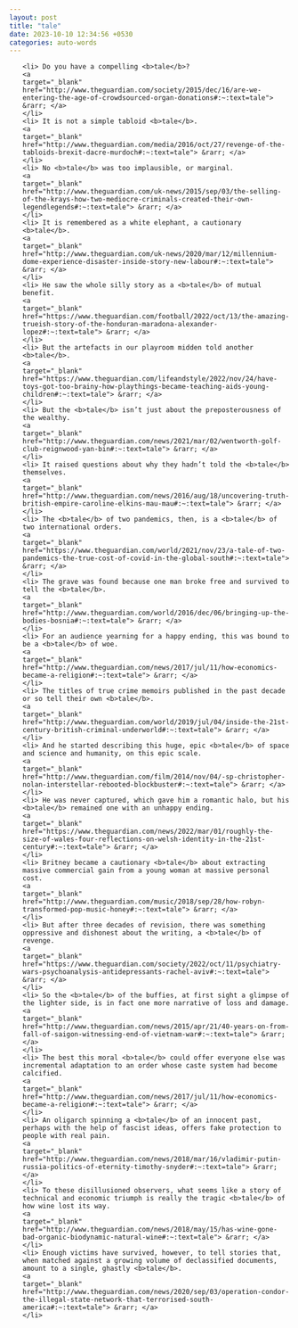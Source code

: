 ```yaml
---
layout: post
title: "tale"
date: 2023-10-10 12:34:56 +0530
categories: auto-words
---
```

<ol>

    <li> Do you have a compelling <b>tale</b>?
    <a 
    target="_blank" 
    href="http://www.theguardian.com/society/2015/dec/16/are-we-entering-the-age-of-crowdsourced-organ-donations#:~:text=tale"> &rarr; </a>
    </li>
    <li> It is not a simple tabloid <b>tale</b>.
    <a 
    target="_blank" 
    href="http://www.theguardian.com/media/2016/oct/27/revenge-of-the-tabloids-brexit-dacre-murdoch#:~:text=tale"> &rarr; </a>
    </li>
    <li> No <b>tale</b> was too implausible, or marginal.
    <a 
    target="_blank" 
    href="http://www.theguardian.com/uk-news/2015/sep/03/the-selling-of-the-krays-how-two-mediocre-criminals-created-their-own-legendlegends#:~:text=tale"> &rarr; </a>
    </li>
    <li> It is remembered as a white elephant, a cautionary <b>tale</b>.
    <a 
    target="_blank" 
    href="http://www.theguardian.com/uk-news/2020/mar/12/millennium-dome-experience-disaster-inside-story-new-labour#:~:text=tale"> &rarr; </a>
    </li>
    <li> He saw the whole silly story as a <b>tale</b> of mutual benefit.
    <a 
    target="_blank" 
    href="https://www.theguardian.com/football/2022/oct/13/the-amazing-trueish-story-of-the-honduran-maradona-alexander-lopez#:~:text=tale"> &rarr; </a>
    </li>
    <li> But the artefacts in our playroom midden told another <b>tale</b>.
    <a 
    target="_blank" 
    href="https://www.theguardian.com/lifeandstyle/2022/nov/24/have-toys-got-too-brainy-how-playthings-became-teaching-aids-young-children#:~:text=tale"> &rarr; </a>
    </li>
    <li> But the <b>tale</b> isn’t just about the preposterousness of the wealthy.
    <a 
    target="_blank" 
    href="http://www.theguardian.com/news/2021/mar/02/wentworth-golf-club-reignwood-yan-bin#:~:text=tale"> &rarr; </a>
    </li>
    <li> It raised questions about why they hadn’t told the <b>tale</b> themselves.
    <a 
    target="_blank" 
    href="http://www.theguardian.com/news/2016/aug/18/uncovering-truth-british-empire-caroline-elkins-mau-mau#:~:text=tale"> &rarr; </a>
    </li>
    <li> The <b>tale</b> of two pandemics, then, is a <b>tale</b> of two international orders.
    <a 
    target="_blank" 
    href="https://www.theguardian.com/world/2021/nov/23/a-tale-of-two-pandemics-the-true-cost-of-covid-in-the-global-south#:~:text=tale"> &rarr; </a>
    </li>
    <li> The grave was found because one man broke free and survived to tell the <b>tale</b>.
    <a 
    target="_blank" 
    href="http://www.theguardian.com/world/2016/dec/06/bringing-up-the-bodies-bosnia#:~:text=tale"> &rarr; </a>
    </li>
    <li> For an audience yearning for a happy ending, this was bound to be a <b>tale</b> of woe.
    <a 
    target="_blank" 
    href="http://www.theguardian.com/news/2017/jul/11/how-economics-became-a-religion#:~:text=tale"> &rarr; </a>
    </li>
    <li> The titles of true crime memoirs published in the past decade or so tell their own <b>tale</b>.
    <a 
    target="_blank" 
    href="http://www.theguardian.com/world/2019/jul/04/inside-the-21st-century-british-criminal-underworld#:~:text=tale"> &rarr; </a>
    </li>
    <li> And he started describing this huge, epic <b>tale</b> of space and science and humanity, on this epic scale.
    <a 
    target="_blank" 
    href="http://www.theguardian.com/film/2014/nov/04/-sp-christopher-nolan-interstellar-rebooted-blockbuster#:~:text=tale"> &rarr; </a>
    </li>
    <li> He was never captured, which gave him a romantic halo, but his <b>tale</b> remained one with an unhappy ending.
    <a 
    target="_blank" 
    href="https://www.theguardian.com/news/2022/mar/01/roughly-the-size-of-wales-four-reflections-on-welsh-identity-in-the-21st-century#:~:text=tale"> &rarr; </a>
    </li>
    <li> Britney became a cautionary <b>tale</b> about extracting massive commercial gain from a young woman at massive personal cost.
    <a 
    target="_blank" 
    href="http://www.theguardian.com/music/2018/sep/28/how-robyn-transformed-pop-music-honey#:~:text=tale"> &rarr; </a>
    </li>
    <li> But after three decades of revision, there was something oppressive and dishonest about the writing, a <b>tale</b> of revenge.
    <a 
    target="_blank" 
    href="https://www.theguardian.com/society/2022/oct/11/psychiatry-wars-psychoanalysis-antidepressants-rachel-aviv#:~:text=tale"> &rarr; </a>
    </li>
    <li> So the <b>tale</b> of the buffies, at first sight a glimpse of the lighter side, is in fact one more narrative of loss and damage.
    <a 
    target="_blank" 
    href="http://www.theguardian.com/news/2015/apr/21/40-years-on-from-fall-of-saigon-witnessing-end-of-vietnam-war#:~:text=tale"> &rarr; </a>
    </li>
    <li> The best this moral <b>tale</b> could offer everyone else was incremental adaptation to an order whose caste system had become calcified.
    <a 
    target="_blank" 
    href="http://www.theguardian.com/news/2017/jul/11/how-economics-became-a-religion#:~:text=tale"> &rarr; </a>
    </li>
    <li> An oligarch spinning a <b>tale</b> of an innocent past, perhaps with the help of fascist ideas, offers fake protection to people with real pain.
    <a 
    target="_blank" 
    href="http://www.theguardian.com/news/2018/mar/16/vladimir-putin-russia-politics-of-eternity-timothy-snyder#:~:text=tale"> &rarr; </a>
    </li>
    <li> To these disillusioned observers, what seems like a story of technical and economic triumph is really the tragic <b>tale</b> of how wine lost its way.
    <a 
    target="_blank" 
    href="http://www.theguardian.com/news/2018/may/15/has-wine-gone-bad-organic-biodynamic-natural-wine#:~:text=tale"> &rarr; </a>
    </li>
    <li> Enough victims have survived, however, to tell stories that, when matched against a growing volume of declassified documents, amount to a single, ghastly <b>tale</b>.
    <a 
    target="_blank" 
    href="http://www.theguardian.com/news/2020/sep/03/operation-condor-the-illegal-state-network-that-terrorised-south-america#:~:text=tale"> &rarr; </a>
    </li>